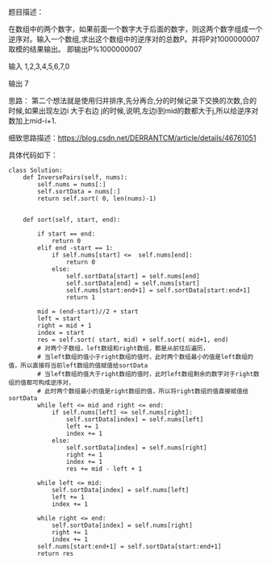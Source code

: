 题目描述：

在数组中的两个数字，如果前面一个数字大于后面的数字，则这两个数字组成一个逆序对。输入一个数组,求出这个数组中的逆序对的总数P。并将P对1000000007取模的结果输出。 即输出P%1000000007


输入
1,2,3,4,5,6,7,0

输出
7


思路：
第二个想法就是使用归并排序,先分再合,分的时候记录下交换的次数,合的时候,如果出现左边i 大于右边 j的时候,说明,左边i到mid的数都大于j,所以给逆序对数加上mid-i+1.

细致思路描述：https://blog.csdn.net/DERRANTCM/article/details/46761051

具体代码如下：
```
class Solution:
    def InversePairs(self, nums):
        self.nums = nums[:]
        self.sortData = nums[:]
        return self.sort( 0, len(nums)-1)
 
    
    def sort(self, start, end):

        if start == end:
            return 0
        elif end -start == 1:
            if self.nums[start] <=  self.nums[end]:
                return 0
            else:
                self.sortData[start] = self.nums[end]
                self.sortData[end] = self.nums[start]
                self.nums[start:end+1] = self.sortData[start:end+1]
                return 1
        
        mid = (end-start)//2 + start
        left = start
        right = mid + 1
        index = start
        res = self.sort( start, mid) + self.sort( mid+1, end)
        # 对两个子数组，left数组和right数组，都是从前往后遍历，
        # 当left数组的值小于right数组的值时，此时两个数组最小的值是left数组的值，所以直接将当前left数组的值赋值给sortData
        # 当left数组的值大于right数组的值时，此时left数组剩余的数字对于right数组的值都可构成逆序对，
        # 此时两个数组最小的值是right数组的值，所以将right数组的值直接赋值给sortData
        while left <= mid and right <= end: 
            if self.nums[left] <= self.nums[right]:
                self.sortData[index] = self.nums[left]
                left += 1
                index += 1
            else:
                self.sortData[index] = self.nums[right]
                right += 1
                index += 1
                res += mid - left + 1
        
        while left <= mid:
            self.sortData[index] = self.nums[left]
            left += 1
            index += 1
        
        while right <= end:
            self.sortData[index] = self.nums[right]
            right += 1
            index += 1
        self.nums[start:end+1] = self.sortData[start:end+1]
        return res
        
```
